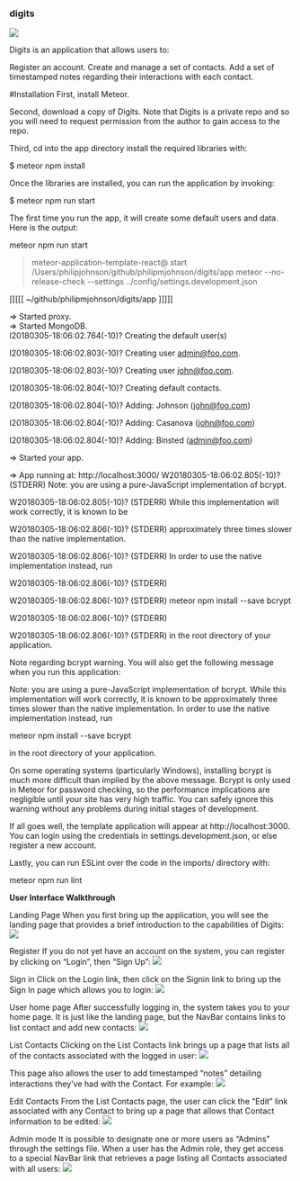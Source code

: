 ### digits

<img src="doc/landing.png">

Digits is an application that allows users to:

Register an account.
Create and manage a set of contacts.
Add a set of timestamped notes regarding their interactions with each contact.


#Installation
First, install Meteor.

Second, download a copy of Digits. Note that Digits is a private repo and so you will need to request permission from the author to gain access to the repo.

Third, cd into the app directory install the required libraries with:

$ meteor npm install

Once the libraries are installed, you can run the application by invoking:

$ meteor npm run start

The first time you run the app, it will create some default users and data. Here is the output:

meteor npm run start


> meteor-application-template-react@ start /Users/philipjohnson/github/philipmjohnson/digits/app
> meteor --no-release-check --settings ../config/settings.development.json

[[[[[ ~/github/philipmjohnson/digits/app ]]]]]

=> Started proxy.                             
=> Started MongoDB.                           
I20180305-18:06:02.764(-10)? Creating the default user(s)

I20180305-18:06:02.803(-10)?   Creating user admin@foo.com.

I20180305-18:06:02.803(-10)?   Creating user john@foo.com.

I20180305-18:06:02.804(-10)? Creating default contacts.

I20180305-18:06:02.804(-10)?   Adding: Johnson (john@foo.com)

I20180305-18:06:02.804(-10)?   Adding: Casanova (john@foo.com)

I20180305-18:06:02.804(-10)?   Adding: Binsted (admin@foo.com)

=> Started your app.

=> App running at: http://localhost:3000/
W20180305-18:06:02.805(-10)? (STDERR) Note: you are using a pure-JavaScript implementation of bcrypt.

W20180305-18:06:02.805(-10)? (STDERR) While this implementation will work correctly, it is known to be

W20180305-18:06:02.806(-10)? (STDERR) approximately three times slower than the native implementation.

W20180305-18:06:02.806(-10)? (STDERR) In order to use the native implementation instead, run

W20180305-18:06:02.806(-10)? (STDERR) 

W20180305-18:06:02.806(-10)? (STDERR)   meteor npm install --save bcrypt

W20180305-18:06:02.806(-10)? (STDERR) 

W20180305-18:06:02.806(-10)? (STDERR) in the root directory of your application.



Note regarding bcrypt warning. You will also get the following message when you run this application:

Note: you are using a pure-JavaScript implementation of bcrypt.
While this implementation will work correctly, it is known to be
approximately three times slower than the native implementation.
In order to use the native implementation instead, run

  meteor npm install --save bcrypt

in the root directory of your application.




On some operating systems (particularly Windows), installing bcrypt is much more difficult than implied by the above message. Bcrypt is only used in Meteor for password checking, so the performance implications are negligible until your site has very high traffic. You can safely ignore this warning without any problems during initial stages of development.

If all goes well, the template application will appear at http://localhost:3000. You can login using the credentials in settings.development.json, or else register a new account.

Lastly, you can run ESLint over the code in the imports/ directory with:

meteor npm run lint


**User Interface Walkthrough**

Landing Page
When you first bring up the application, you will see the landing page that provides a brief introduction to the capabilities of Digits:
<img src="doc/landing.png">


Register
If you do not yet have an account on the system, you can register by clicking on “Login”, then “Sign Up”:
<img src="doc/Register.png">


Sign in
Click on the Login link, then click on the Signin link to bring up the Sign In page which allows you to login:
<img src="doc/login.png">


User home page
After successfully logging in, the system takes you to your home page. It is just like the landing page, but the NavBar contains links to list contact and add new contacts:
<img src="doc/userhome.png">


List Contacts
Clicking on the List Contacts link brings up a page that lists all of the contacts associated with the logged in user:
<img src="doc/listContact.png">


This page also allows the user to add timestamped “notes” detailing interactions they’ve had with the Contact. For example:
<img src="doc/listContactAddNote.png">


Edit Contacts
From the List Contacts page, the user can click the “Edit” link associated with any Contact to bring up a page that allows that Contact information to be edited:
<img src="doc/editContact.png">


Admin mode
It is possible to designate one or more users as “Admins” through the settings file. When a user has the Admin role, they get access to a special NavBar link that retrieves a page listing all Contacts associated with all users:
<img src="doc/admin.png">
